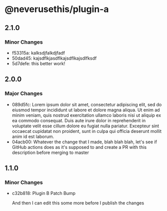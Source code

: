 # @neverusethis/plugin-a

## 2.1.0

### Minor Changes

- f53315a: kalksdjfalkdjfadf
- 50dad45: kajsdflkjasdflkajsdflkajsdlfksdf
- 5d7defe: this better work!

## 2.0.0

### Major Changes

- 089d5fc: Lorem ipsum dolor sit amet, consectetur adipiscing elit, sed do eiusmod tempor incididunt ut labore et dolore magna aliqua. Ut enim ad minim veniam, quis nostrud exercitation ullamco laboris nisi ut aliquip ex ea commodo consequat. Duis aute irure dolor in reprehenderit in voluptate velit esse cillum dolore eu fugiat nulla pariatur. Excepteur sint occaecat cupidatat non proident, sunt in culpa qui officia deserunt mollit anim id est laborum.
- 04acb00: Whatever the change that I made, blah blah blah, let's see if GitHub actions does as it's supposed to and create a PR with this description before merging to master

## 1.1.0

### Minor Changes

- c32b818: Plugin B Patch Bump

  And then I can edit this some more before I publish the changes
